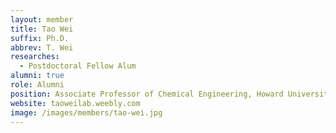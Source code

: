 ```yaml
---
layout: member
title: Tao Wei
suffix: Ph.D.
abbrev: T. Wei
researches:
  - Postdoctoral Fellow Alum
alumni: true
role: Alumni
position: Associate Professor of Chemical Engineering, Howard University
website: taoweilab.weebly.com
image: /images/members/tao-wei.jpg
---
```


